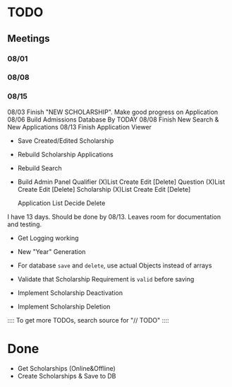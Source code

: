 TODO
=====
## Meetings
### 08/01
### 08/08
### 08/15

08/03 Finish "NEW SCHOLARSHIP". Make good progress on Application
08/06 Build Admissions Database By TODAY
08/08 Finish New Search & New Applications
08/13 Finish Application Viewer

- Save Created/Edited Scholarship
- Rebuild Scholarship Applications 
- Rebuild Search
    
- Build Admin Panel
    Qualifier
        (X)List
        Create
        Edit
        [Delete]
    Question
        (X)List
        Create
        Edit
        [Delete]
    Scholarship
        (X)List
        Create
        Edit
        [Delete]

    Application
        List
        Decide
        Delete


I have 13 days.
Should be done by 08/13. Leaves room for documentation and testing.


- Get Logging working
- New "Year" Generation

- For database `save` and `delete`, use actual Objects instead of arrays
- Validate that Scholarship Requirement is `valid` before saving
- Implement Scholarship Deactivation
- Implement Scholarship Deletion

:::: To get more TODOs, search source for "// TODO" ::::

Done
=====
- Get Scholarships (Online&Offline)
- Create Scholarships & Save to DB